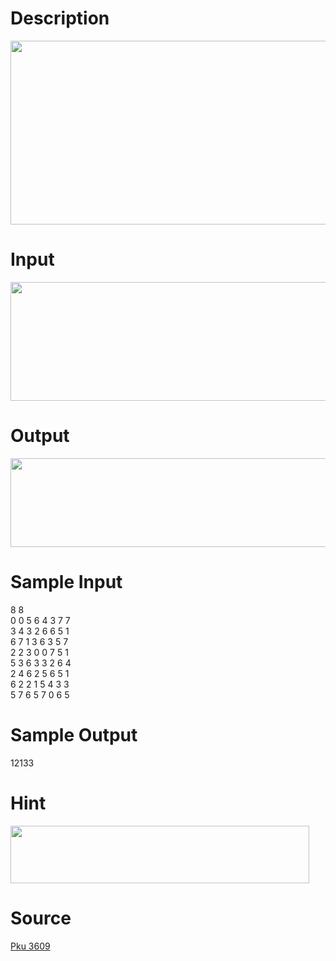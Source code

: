 
# Description

<div class="content"><p><img height="294" alt="" width="661" src="/source/bzoj/2715/img/aHR0cHM6Ly9seWRzeS5jb20vSnVkZ2VPbmxpbmUvdXBsb2FkLzIwMTIwNC9UMmRlcygyKS5naWY=.gif"/></p></div>

# Input

<div class="content"><p><img height="190" alt="" width="657" src="/source/bzoj/2715/img/aHR0cHM6Ly9seWRzeS5jb20vSnVkZ2VPbmxpbmUvdXBsb2FkLzIwMTIwNC9UMmlucHV0KDIpLmdpZg==.gif"/></p></div>

# Output

<div class="content"><p><img height="142" alt="" width="661" src="/source/bzoj/2715/img/aHR0cHM6Ly9seWRzeS5jb20vSnVkZ2VPbmxpbmUvdXBsb2FkLzIwMTIwNC9UMm91dHB1dCgyKS5naWY=.gif"/></p></div>

# Sample Input

<div class="content"><span class="sampledata">8 8<br/>
0 0 5 6 4 3 7 7<br/>
3 4 3 2 6 6 5 1<br/>
6 7 1 3 6 3 5 7<br/>
2 2 3 0 0 7 5 1<br/>
5 3 6 3 3 2 6 4<br/>
2 4 6 2 5 6 5 1<br/>
6 2 2 1 5 4 3 3<br/>
5 7 6 5 7 0 6 5<br/>
</span></div>

# Sample Output

<div class="content"><span class="sampledata">12133<br/>
</span></div>

# Hint

<div class="content"><p></p><p><img height="92" alt="" width="478" src="/source/bzoj/2715/img/aHR0cHM6Ly9seWRzeS5jb20vSnVkZ2VPbmxpbmUvdXBsb2FkLzIwMTIwNC9UMmhpbnQoMikuZ2lm.gif"/></p><p></p></div>

# Source

<div class="content"><p><a href="problemset.php?search=Pku 3609
">Pku 3609<br/>
</a></p></div>

